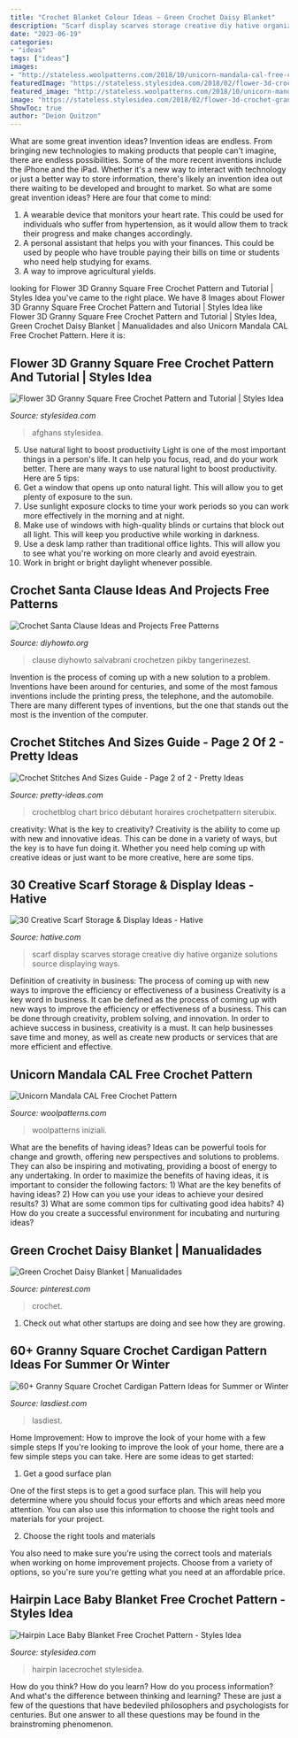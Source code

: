 ```yaml
---
title: "Crochet Blanket Colour Ideas ~ Green Crochet Daisy Blanket"
description: "Scarf display scarves storage creative diy hative organize solutions source displaying ways"
date: "2023-06-19"
categories:
- "ideas"
tags: ["ideas"]
images:
- "http://stateless.woolpatterns.com/2018/10/unicorn-mandala-cal-free-crochet-pattern.jpg"
featuredImage: "https://stateless.stylesidea.com/2018/02/flower-3d-crochet-granny-square-1068x601.jpg"
featured_image: "http://stateless.woolpatterns.com/2018/10/unicorn-mandala-cal-free-crochet-pattern.jpg"
image: "https://stateless.stylesidea.com/2018/02/flower-3d-crochet-granny-square-1068x601.jpg"
ShowToc: true
author: "Deion Quitzon"
---
```



What are some great invention ideas?
Invention ideas are endless. From bringing new technologies to making products that people can't imagine, there are endless possibilities. Some of the more recent inventions include the iPhone and the iPad. Whether it's a new way to interact with technology or just a better way to store information, there's likely an invention idea out there waiting to be developed and brought to market. So what are some great invention ideas? Here are four that come to mind: 
1) A wearable device that monitors your heart rate. This could be used for individuals who suffer from hypertension, as it would allow them to track their progress and make changes accordingly. 
2) A personal assistant that helps you with your finances. This could be used by people who have trouble paying their bills on time or students who need help studying for exams. 
3) A way to improve agricultural yields.

	

		
looking for Flower 3D Granny Square Free Crochet Pattern and Tutorial | Styles Idea you've came to the right place. We have 8 Images about Flower 3D Granny Square Free Crochet Pattern and Tutorial | Styles Idea like Flower 3D Granny Square Free Crochet Pattern and Tutorial | Styles Idea, Green Crochet Daisy Blanket | Manualidades and also Unicorn Mandala CAL Free Crochet Pattern. Here it is:
		
    
## Flower 3D Granny Square Free Crochet Pattern And Tutorial | Styles Idea

<img loading=lazy src="https://stateless.stylesidea.com/2018/02/flower-3d-crochet-granny-square-1068x601.jpg" onerror="this.onerror=null;this.src='https://tse3.mm.bing.net/th?id=OIP.qmc9UiQTHb1TsF6aUKsB-QHaEK&amp;pid=15.1';" alt="Flower 3D Granny Square Free Crochet Pattern and Tutorial | Styles Idea">

_Source: stylesidea.com_

>afghans stylesidea. 

	

5) Use natural light to boost productivity
Light is one of the most important things in a person's life. It can help you focus, read, and do your work better. There are many ways to use natural light to boost productivity. Here are 5 tips:
1) Get a window that opens up onto natural light. This will allow you to get plenty of exposure to the sun.
2) Use sunlight exposure clocks to time your work periods so you can work more effectively in the morning and at night.
3) Make use of windows with high-quality blinds or curtains that block out all light. This will keep you productive while working in darkness.
4) Use a desk lamp rather than traditional office lights. This will allow you to see what you're working on more clearly and avoid eyestrain.
5) Work in bright or bright daylight whenever possible.

    
## Crochet Santa Clause Ideas And Projects Free Patterns

<img loading=lazy src="https://www.diyhowto.org/wp-content/uploads/DIYHowto-Crochet-Santa-Clause-Free-Pattern-11.jpg" onerror="this.onerror=null;this.src='https://tse2.mm.bing.net/th?id=OIP.puDBTX3jxdMyDXznuxBuqwHaQo&amp;pid=15.1';" alt="Crochet Santa Clause Ideas and Projects Free Patterns">

_Source: diyhowto.org_

>clause diyhowto salvabrani crochetzen pikby tangerinezest. 

	

Invention is the process of coming up with a new solution to a problem. Inventions have been around for centuries, and some of the most famous inventions include the printing press, the telephone, and the automobile. There are many different types of inventions, but the one that stands out the most is the invention of the computer.

    
## Crochet Stitches And Sizes Guide - Page 2 Of 2 - Pretty Ideas

<img loading=lazy src="https://pretty-ideas.com/wp-content/uploads/2017/03/guide4-1.jpg" onerror="this.onerror=null;this.src='https://tse3.mm.bing.net/th?id=OIP.I7i1OSc9sLwUINFFHMqx6AHaQF&amp;pid=15.1';" alt="Crochet Stitches And Sizes Guide - Page 2 of 2 - Pretty Ideas">

_Source: pretty-ideas.com_

>crochetblog chart brico débutant horaires crochetpattern siterubix. 

	

creativity: What is the key to creativity?
Creativity is the ability to come up with new and innovative ideas. This can be done in a variety of ways, but the key is to have fun doing it. Whether you need help coming up with creative ideas or just want to be more creative, here are some tips.

    
## 30 Creative Scarf Storage &amp; Display Ideas - Hative

<img loading=lazy src="http://hative.com/wp-content/uploads/2015/03/scarf-storage-ideas/26-creative-scarf-storage-and-display-ideas.jpg" onerror="this.onerror=null;this.src='https://tse2.mm.bing.net/th?id=OIP.xlwhakW0uYddTR87rLEIdQHaJ4&amp;pid=15.1';" alt="30 Creative Scarf Storage &amp; Display Ideas - Hative">

_Source: hative.com_

>scarf display scarves storage creative diy hative organize solutions source displaying ways. 

	

Definition of creativity in business: The process of coming up with new ways to improve the efficiency or effectiveness of a business
Creativity is a key word in business. It can be defined as the process of coming up with new ways to improve the efficiency or effectiveness of a business. This can be done through creativity, problem solving, and innovation. 
In order to achieve success in business, creativity is a must. It can help businesses save time and money, as well as create new products or services that are more efficient and effective.

    
## Unicorn Mandala CAL Free Crochet Pattern

<img loading=lazy src="http://stateless.woolpatterns.com/2018/10/unicorn-mandala-cal-free-crochet-pattern.jpg" onerror="this.onerror=null;this.src='https://tse1.mm.bing.net/th?id=OIP.iSF1-vEx0FdpVh33pooGVAHaPj&amp;pid=15.1';" alt="Unicorn Mandala CAL Free Crochet Pattern">

_Source: woolpatterns.com_

>woolpatterns iniziali. 

	

What are the benefits of having ideas?
Ideas can be powerful tools for change and growth, offering new perspectives and solutions to problems. They can also be inspiring and motivating, providing a boost of energy to any undertaking. In order to maximize the benefits of having ideas, it is important to consider the following factors: 1) What are the key benefits of having ideas? 2) How can you use your ideas to achieve your desired results? 3) What are some common tips for cultivating good idea habits? 4) How do you create a successful environment for incubating and nurturing ideas?

    
## Green Crochet Daisy Blanket | Manualidades

<img loading=lazy src="https://i.pinimg.com/736x/4f/65/7d/4f657ddad1c0b27998f52b37bc4728d8.jpg" onerror="this.onerror=null;this.src='https://tse3.mm.bing.net/th?id=OIP.GVW_aE81kaQg6PI8G1_pWQHaHL&amp;pid=15.1';" alt="Green Crochet Daisy Blanket | Manualidades">

_Source: pinterest.com_

>crochet. 

	

1. Check out what other startups are doing and see how they are growing.

    
## 60+ Granny Square Crochet Cardigan Pattern Ideas For Summer Or Winter

<img loading=lazy src="https://www.lasdiest.com/wp-content/uploads/2019/05/6b5218f89f3182b8ff6b6f200b8afee3-e1557534294547-386x785.jpg" onerror="this.onerror=null;this.src='https://tse2.mm.bing.net/th?id=OIP.b5CeTMIR7etRSIU19eGtFgAAAA&amp;pid=15.1';" alt="60+ Granny Square Crochet Cardigan Pattern Ideas for Summer or Winter">

_Source: lasdiest.com_

>lasdiest. 

	

Home Improvement: How to improve the look of your home with a few simple steps
If you're looking to improve the look of your home, there are a few simple steps you can take. Here are some ideas to get started:
1. Get a good surface plan

One of the first steps is to get a good surface plan. This will help you determine where you should focus your efforts and which areas need more attention. You can also use this information to choose the right tools and materials for your project.

2. Choose the right tools and materials

You also need to make sure you're using the correct tools and materials when working on home improvement projects. Choose from a variety of options, so you're sure you're getting what you need at an affordable price.


    
## Hairpin Lace Baby Blanket Free Crochet Pattern - Styles Idea

<img loading=lazy src="https://stateless.stylesidea.com/2017/01/Hairpin_LaceCrochet_Baby_blanket_800-696x522.jpg" onerror="this.onerror=null;this.src='https://tse3.mm.bing.net/th?id=OIP.RsMtTZqdnZC4wSv_nxoGWQHaFj&amp;pid=15.1';" alt="Hairpin Lace Baby Blanket Free Crochet Pattern - Styles Idea">

_Source: stylesidea.com_

>hairpin lacecrochet stylesidea. 

	

How do you think? How do you learn? How do you process information? And what's the difference between thinking and learning? These are just a few of the questions that have bedeviled philosophers and psychologists for centuries. But one answer to all these questions may be found in the brainstroming phenomenon.

